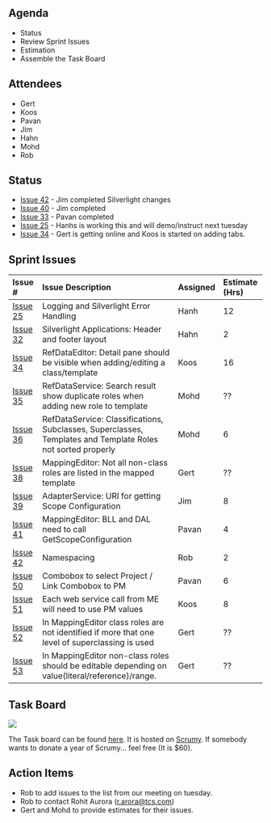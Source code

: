 ## Agenda ##
  * Status
  * Review Sprint Issues
  * Estimation
  * Assemble the Task Board

## Attendees ##
  * Gert
  * Koos
  * Pavan
  * Jim
  * Hahn
  * Mohd
  * Rob

## Status ##
  * [Issue 42](https://code.google.com/p/iring-tools/issues/detail?id=42) - Jim completed Silverlight changes
  * [Issue 40](https://code.google.com/p/iring-tools/issues/detail?id=40) - Jim completed
  * [Issue 33](https://code.google.com/p/iring-tools/issues/detail?id=33) - Pavan completed
  * [Issue 25](https://code.google.com/p/iring-tools/issues/detail?id=25) - Hanhs is working this and will demo/instruct next tuesday
  * [Issue 34](https://code.google.com/p/iring-tools/issues/detail?id=34) - Gert is getting online and Koos is started on adding tabs.

## Sprint Issues ##
| **Issue #** | **Issue Description** | **Assigned** | **Estimate (Hrs)** |
|:------------|:----------------------|:-------------|:-------------------|
| [Issue 25](https://code.google.com/p/iring-tools/issues/detail?id=25) |Logging and Silverlight Error Handling | Hanh | 12 |
| [Issue 32](https://code.google.com/p/iring-tools/issues/detail?id=32) | Silverlight Applications: Header and footer layout | Hahn | 2 |
| [Issue 34](https://code.google.com/p/iring-tools/issues/detail?id=34) | RefDataEditor: Detail pane should be visible when adding/editing a class/template | Koos | 16 |
| [Issue 35](https://code.google.com/p/iring-tools/issues/detail?id=35) | RefDataService: Search result show duplicate roles when adding new role to template | Mohd | ?? |
| [Issue 36](https://code.google.com/p/iring-tools/issues/detail?id=36) | RefDataService: Classifications, Subclasses, Superclasses, Templates and Template Roles not sorted properly | Mohd | 6 |
| [Issue 38](https://code.google.com/p/iring-tools/issues/detail?id=38) | MappingEditor: Not all non-class roles are listed in the mapped template | Gert | ?? |
| [Issue 39](https://code.google.com/p/iring-tools/issues/detail?id=39) | AdapterService: URI for getting Scope Configuration | Jim | 8 |
| [Issue 41](https://code.google.com/p/iring-tools/issues/detail?id=41) | MappingEditor: BLL and DAL need to call GetScopeConfiguration| Pavan | 4 |
| [Issue 42](https://code.google.com/p/iring-tools/issues/detail?id=42) | Namespacing | Rob | 2 |
| [Issue 50](https://code.google.com/p/iring-tools/issues/detail?id=50) | Combobox to select Project / Link Combobox to PM | Pavan | 6 |
| [Issue 51](https://code.google.com/p/iring-tools/issues/detail?id=51) | Each web service call from ME will need to use PM values | Koos | 8 |
| [Issue 52](https://code.google.com/p/iring-tools/issues/detail?id=52) | In MappingEditor class roles are not identified if more that one level of superclassing is used | Gert | ?? |
| [Issue 53](https://code.google.com/p/iring-tools/issues/detail?id=53) | In MappingEditor non-class roles should be editable depending on value(literal/reference)/range. | Gert | ?? |


## Task Board ##
[![](http://iring-tools.googlecode.com/svn/wiki/scrumy.png)](http://www.scrumy.com/iring-tools)

The Task board can be found [here](http://www.scrumy.com/iring-tools).  It is hosted on [Scrumy](http://www.scrumy.com). If somebody wants to donate a year of Scrumy... feel free (It is $60).

## Action Items ##
  * Rob to add issues to the list from our meeting on tuesday.
  * Rob to contact Rohit Aurora (r.arora@tcs.com)
  * Gert and Mohd to provide estimates for their issues.